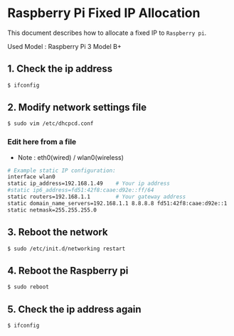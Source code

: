 # Raspberry Pi Fixed IP Allocation
This document describes how to allocate a fixed IP to `Raspberry pi`.

Used Model : Raspberry Pi 3 Model B+

## 1. Check the ip address
```bash
$ ifconfig
```

## 2. Modify network settings file
```bash
$ sudo vim /etc/dhcpcd.conf
```

### Edit here from a file
* Note : eth0(wired) / wlan0(wireless)
```bash
# Example static IP configuration:
interface wlan0
static ip_address=192.168.1.49    # Your ip address
#static ip6_address=fd51:42f8:caae:d92e::ff/64
static routers=192.168.1.1        # Your gateway address
static domain_name_servers=192.168.1.1 8.8.8.8 fd51:42f8:caae:d92e::1
static netmask=255.255.255.0
```

## 3. Reboot the network
```bash
$ sudo /etc/init.d/networking restart
```

## 4. Reboot the Raspberry pi
```bash
$ sudo reboot
```

## 5. Check the ip address again
```bash
$ ifconfig
```
